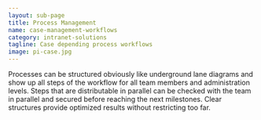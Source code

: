 ```yaml
---
layout: sub-page
title: Process Management
name: case-management-workflows
category: intranet-solutions
tagline: Case depending process workflows
image: pi-case.jpg
---
```


Processes can be structured obviously like underground lane diagrams and show up all steps of the workflow for all team members and administration levels. Steps that are distributable in parallel can be checked with the team in parallel and secured before reaching the next milestones. Clear structures provide optimized results without restricting too far.
